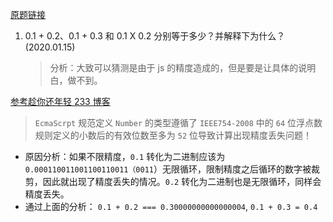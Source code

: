 [原题链接](https://github.com/haizlin/fe-interview/issues/80)

1. 0.1 + 0.2、0.1 + 0.3 和 0.1 X 0.2 分别等于多少？并解释下为什么？(2020.01.15)
   > 分析：大致可以猜测是由于 js 的精度造成的，但是要是让具体的说明白，做不到。

[参考趁你还年轻 233 博客](https://www.jianshu.com/p/d6b81e4e25e3)

> `EcmaScrpt` 规范定义 `Number` 的类型遵循了 `IEEE754-2008` 中的 `64` 位浮点数规则定义的小数后的有效位数至多为 `52` 位导致计算出现精度丢失问题！

- 原因分析：如果不限精度，`0.1` 转化为二进制应该为 `0.000110011001100110011（0011`）无限循环，限制精度之后循环的数字被裁剪，因此就出现了精度丢失的情况。`0.2` 转化为二进制也是无限循环，同样会精度丢失。
- 通过上面的分析：
  `0.1 + 0.2 === 0.30000000000000004`,
  `0.1 + 0.3 = 0.4`
